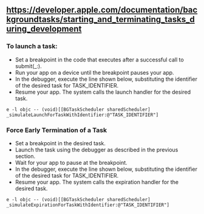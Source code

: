 ## <https://developer.apple.com/documentation/backgroundtasks/starting_and_terminating_tasks_during_development>

### To launch a task:

* Set a breakpoint in the code that executes after a successful call to submit(_:).
* Run your app on a device until the breakpoint pauses your app.
* In the debugger, execute the line shown below, substituting the identifier of the desired task for TASK_IDENTIFIER.
* Resume your app. The system calls the launch handler for the desired task.

`e -l objc -- (void)[[BGTaskScheduler sharedScheduler] _simulateLaunchForTaskWithIdentifier:@"TASK_IDENTIFIER"]`

### Force Early Termination of a Task

* Set a breakpoint in the desired task.
* Launch the task using the debugger as described in the previous section.
* Wait for your app to pause at the breakpoint.
* In the debugger, execute the line shown below, substituting the identifier of the desired task for TASK_IDENTIFIER.
* Resume your app. The system calls the expiration handler for the desired task.

`e -l objc -- (void)[[BGTaskScheduler sharedScheduler] _simulateExpirationForTaskWithIdentifier:@"TASK_IDENTIFIER"]`
